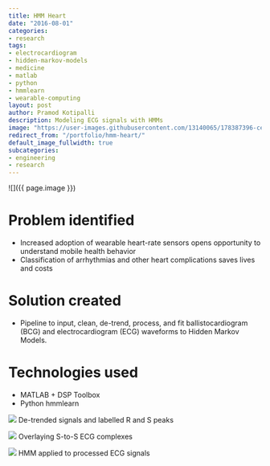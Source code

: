 ```yaml
---
title: HMM Heart
date: "2016-08-01"
categories:
- research
tags:
- electrocardiogram
- hidden-markov-models
- medicine
- matlab
- python
- hmmlearn
- wearable-computing
layout: post
author: Pramod Kotipalli
description: Modeling ECG signals with HMMs
image: "https://user-images.githubusercontent.com/13140065/178387396-ced76ccb-6932-440a-b274-234a9274d654.png"
redirect_from: "/portfolio/hmm-heart/"
default_image_fullwidth: true
subcategories:
- engineering
- research
---
```


![]({{ page.image }})

# Problem identified

- Increased adoption of wearable heart-rate sensors opens
  opportunity to understand mobile health behavior
- Classification of arrhythmias and other heart
  complications saves lives and costs

# Solution created

- Pipeline to input, clean, de-trend, process, and fit
  ballistocardiogram (BCG) and electrocardiogram (ECG)
  waveforms to Hidden Markov Models.

# Technologies used

- MATLAB + DSP Toolbox
- Python hmmlearn

![](https://user-images.githubusercontent.com/13140065/178387426-e4281e92-f34c-4c5d-b520-fa114dd2e705.png)
De-trended signals and labelled R and S peaks

![](https://user-images.githubusercontent.com/13140065/178387456-2faf313b-e001-4993-98a1-0ea9c2b041c8.png)
Overlaying S-to-S ECG complexes

![](https://user-images.githubusercontent.com/13140065/178387488-9f3407c9-fc49-4f99-bf33-db6619478fdf.png)
HMM applied to processed ECG signals
